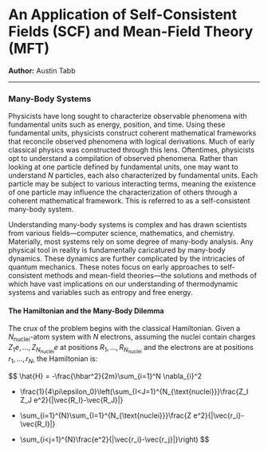 # An Application of Self-Consistent Fields (SCF) and Mean-Field Theory (MFT)

**Author:** Austin Tabb

---

### Many-Body Systems

Physicists have long sought to characterize observable phenomena with fundamental units such as energy, position, and time. Using these fundamental units, physicists construct coherent mathematical frameworks that reconcile observed phenomena with logical derivations. Much of early classical physics was constructed through this lens. Oftentimes, physicists opt to understand a compilation of observed phenomena. Rather than looking at one particle defined by fundamental units, one may want to understand $N$ particles, each also characterized by fundamental units. Each particle may be subject to various interacting terms, meaning the existence of one particle may influence the characterization of others through a coherent mathematical framework. This is referred to as a self-consistent many-body system.

Understanding many-body systems is complex and has drawn scientists from various fields—computer science, mathematics, and chemistry. Materially, most systems rely on some degree of many-body analysis. Any physical tool in reality is fundamentally caricatured by many-body dynamics. These dynamics are further complicated by the intricacies of quantum mechanics. These notes focus on early approaches to self-consistent methods and mean-field theories—the solutions and methods of which have vast implications on our understanding of thermodynamic systems and variables such as entropy and free energy.

#### The Hamiltonian and the Many-Body Dilemma

The crux of the problem begins with the classical Hamiltonian. Given a $N_{\text{nuclei}}$-atom system with $N$ electrons, assuming the nuclei contain charges $Z_1e, \dots, Z_{N_{\text{nuclei}}}e$ at positions $R_1, \dots, R_{N_{\text{nuclei}}}$ and the electrons are at positions $r_1, \dots, r_N$, the Hamiltonian is:

$$
\hat{H} = -\frac{\hbar^2}{2m}\sum_{i=1}^N \nabla_{i}^2 
+ \frac{1}{4\pi\epsilon_0}\left(\sum_{I<J=1}^{N_{\text{nuclei}}}\frac{Z_I Z_J e^2}{|\vec{R_I}-\vec{R_J}|}
- \sum_{i=1}^{N}\sum_{I=1}^{N_{\text{nuclei}}}\frac{Z e^2}{|\vec{r_i}-\vec{R_I}|}
+ \sum_{i<j=1}^{N}\frac{e^2}{|\vec{r_i}-\vec{r_j}|}\right)
$$
